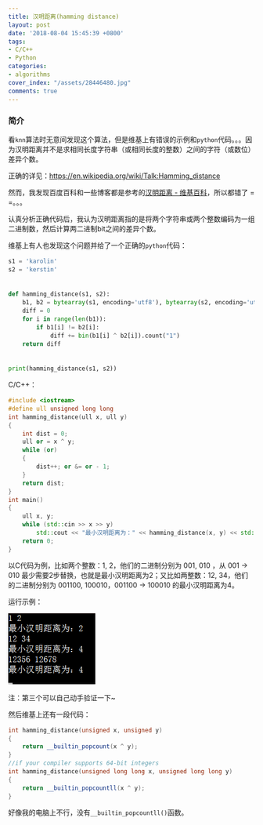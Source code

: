 ```yaml
---
title: 汉明距离(hamming distance)
layout: post
date: '2018-08-04 15:45:39 +0800'
tags:
- C/C++
- Python
categories:
- algorithms
cover_index: "/assets/28446480.jpg"
comments: true
---
```


### 简介

看`knn`算法时无意间发现这个算法，但是维基上有错误的示例和`python`代码。。。因为汉明距离并不是求相同长度字符串（或相同长度的整数）之间的字符（或数位）差异个数。

正确的详见：https://en.wikipedia.org/wiki/Talk:Hamming_distance

然而，我发现百度百科和一些博客都是参考的[汉明距离 - 维基百科](https://en.wikipedia.org/wiki/Hamming_distance)，所以都错了 = =。。。

认真分析正确代码后，我认为汉明距离指的是将两个字符串或两个整数编码为一组二进制数，然后计算两二进制bit之间的差异个数。

维基上有人也发现这个问题并给了一个正确的`python`代码：

```py
s1 = 'karolin'
s2 = 'kerstin'


def hamming_distance(s1, s2):
    b1, b2 = bytearray(s1, encoding='utf8'), bytearray(s2, encoding='utf8')
    diff = 0
    for i in range(len(b1)):
        if b1[i] != b2[i]:
            diff += bin(b1[i] ^ b2[i]).count("1")
    return diff


print(hamming_distance(s1, s2))
```


C/C++：

```cpp
#include <iostream>
#define ull unsigned long long
int hamming_distance(ull x, ull y)
{
	int dist = 0;
	ull or = x ^ y;
	while (or)
	{
		dist++; or &= or - 1;
	}
	return dist;
}
int main()
{
	ull x, y;
	while (std::cin >> x >> y)
		std::cout << "最小汉明距离为：" << hamming_distance(x, y) << std::endl;
	return 0;
}
```

以C代码为例，比如两个整数：1, 2，他们的二进制分别为 001, 010 ，从 001 → 010 最少需要2步替换，也就是最小汉明距离为2；又比如两整数：12, 34，他们的二进制分别为 001100, 100010，001100 → 100010 的最小汉明距离为4。

运行示例：

![run](/img/1150865.png)


注：第三个可以自己动手验证一下~

然后维基上还有一段代码：

```cpp
int hamming_distance(unsigned x, unsigned y)
{
    return __builtin_popcount(x ^ y);
}
//if your compiler supports 64-bit integers
int hamming_distance(unsigned long long x, unsigned long long y)
{
    return __builtin_popcountll(x ^ y);
}
```

好像我的电脑上不行，没有`__builtin_popcountll()`函数。

